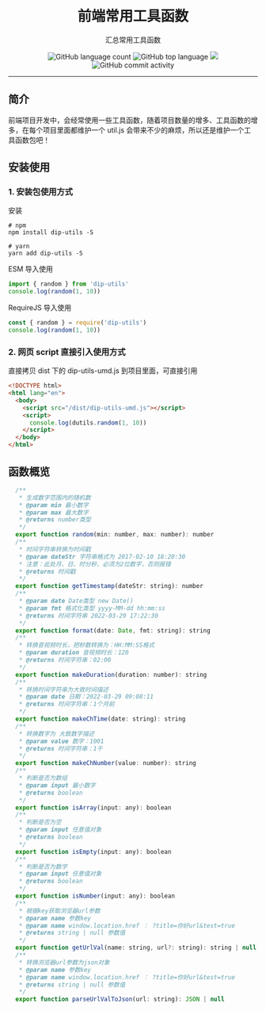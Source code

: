 <h1 align="center">前端常用工具函数</h1>

<p align="center">汇总常用工具函数</p>

<p align="center">
    <img alt="GitHub language count" src="https://img.shields.io/github/languages/count/kingfront/dip-utils" />
    <img src="https://img.shields.io/github/languages/top/kingfront/dip-utils?style=flat-square&color=green"  alt="GitHub top language" />
    <img src="https://img.shields.io/badge/dynamic/json?color=green&label=github&query=%24.data.totalSubs&url=https%3A%2F%2Fapi.spencerwoo.com%2Fsubstats%2F%3Fsource%3Dgithub%26queryKey%3Dkingfront&style=flat-square&logo=github" />
    <img alt="GitHub commit activity" src="https://img.shields.io/github/commit-activity/m/kingfront/dip-utils?color=yellow">
</p>

---

## 简介

前端项目开发中，会经常使用一些工具函数，随着项目数量的增多、工具函数的增多，在每个项目里面都维护一个 util.js 会带来不少的麻烦，所以还是维护一个工具函数包吧！

## 安装使用

### 1. 安装包使用方式

安装

```shell
# npm
npm install dip-utils -S

# yarn
yarn add dip-utils -S
```

ESM 导入使用

```js
import { random } from 'dip-utils'
console.log(random(1, 10))
```

RequireJS 导入使用

```js
const { random } = require('dip-utils')
console.log(random(1, 10))
```

### 2. 网页 script 直接引入使用方式

直接拷贝 dist 下的 dip-utils-umd.js 到项目里面，可直接引用

```html
<!DOCTYPE html>
<html lang="en">
  <body>
    <script src="/dist/dip-utils-umd.js"></script>
    <script>
      console.log(dutils.random(1, 10))
    </script>
  </body>
</html>
```

## 函数概览

```js
  /**
   * 生成数字范围内的随机数
   * @param min 最小数字
   * @param max 最大数字
   * @returns number类型
   */
  export function random(min: number, max: number): number
  /**
   * 时间字符串转换为时间戳
   * @param dateStr 字符串格式为 2017-02-10 18:20:30
   * 注意：此处月、日、时分秒、必须为2位数字，否则报错
   * @returns 时间戳
   */
  export function getTimestamp(dateStr: string): number
  /**
   * @param date Date类型 new Date()
   * @param fmt 格式化类型 yyyy-MM-dd hh:mm:ss
   * @returns 时间字符串 2022-03-29 17:22:30
   */
  export function format(date: Date, fmt: string): string
  /**
   * 转换音视频时长，把秒数转换为：HH:MM:SS格式
   * @param duration 音视频时长：120
   * @returns 时间字符串：02:00
   */
  export function makeDuration(duration: number): string
  /**
   * 转换时间字符串为大致时间描述
   * @param date 日期：2022-03-29 09:08:11
   * @returns 时间字符串：1个月前
   */
  export function makeChTime(date: string): string
  /**
   * 转换数字为 大致数字描述
   * @param value 数字：1001
   * @returns 时间字符串：1千
   */
  export function makeChNumber(value: number): string
  /**
   * 判断是否为数组
   * @param input 最小数字
   * @returns boolean
   */
  export function isArray(input: any): boolean
  /**
   * 判断是否为空
   * @param input 任意值对象
   * @returns boolean
   */
  export function isEmpty(input: any): boolean
  /**
   * 判断是否为数字
   * @param input 任意值对象
   * @returns boolean
   */
  export function isNumber(input: any): boolean
  /**
   * 根据key获取浏览器url参数
   * @param name 参数key
   * @param name window.location.href ： ?title=你好url&test=true
   * @returns string | null 参数值
   */
  export function getUrlVal(name: string, url?: string): string | null
  /**
   * 转换浏览器url参数为json对象
   * @param name 参数key
   * @param name window.location.href ： ?title=你好url&test=true
   * @returns string | null 参数值
   */
  export function parseUrlValToJson(url: string): JSON | null
```
